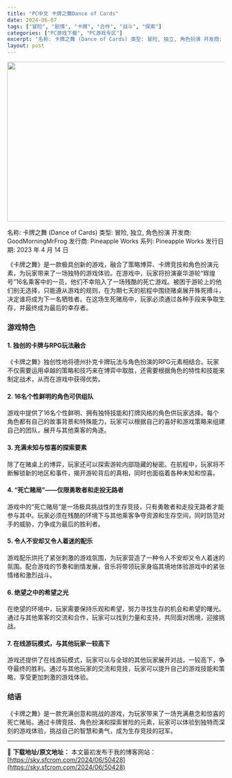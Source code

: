 ```yaml
---
title: "PC中文 卡牌之舞Dance of Cards"
date: 2024-06-07
tags: ["冒险", "剧情", "卡牌", "合作", "战斗", "探索"]
categories: ["PC游戏下载", "PC游戏专区"]
excerpt: "名称: 卡牌之舞 (Dance of Cards) 类型: 冒险, 独立, 角色扮演 开发商: GoodMorningMrFrog 发行商: Pineapple Works 系列: Pineapple Works 发行日期: 2023 年 4 月 14 日 《卡牌之舞》是一款极具创新的游戏，融合了策&hellip;"
layout: post
---
```


<img class="aligncenter size-full wp-image-50429" src="https://sky.sfcrom.com/wp-content/uploads/2024/06/2024060623270861.webp" alt="" width="660" height="370" />

名称: 卡牌之舞 (Dance of Cards)
类型: 冒险, 独立, 角色扮演
开发商: GoodMorningMrFrog
发行商: Pineapple Works
系列: Pineapple Works
发行日期: 2023 年 4 月 14 日

《卡牌之舞》是一款极具创新的游戏，融合了策略博弈、卡牌竞技和角色扮演元素，为玩家带来了一场独特的游戏体验。在游戏中，玩家将扮演豪华游轮“辉煌号”16名乘客中的一员，他们不幸陷入了一场残酷的死亡游戏。被困于游轮上的他们别无选择，只能遵从游戏的规则，在为期七天的航程中围绕赌桌展开殊死搏斗，决定谁将成为下一名牺牲者。在这场生死赌局中，玩家必须通过各种手段来争取生存，并最终成为最后的幸存者。
<h3>游戏特色</h3>
<h4>1. 独创的卡牌与RPG玩法融合</h4>
《卡牌之舞》独创性地将德州扑克卡牌玩法与角色扮演的RPG元素相结合。玩家不仅需要运用卓越的策略和技巧来在博弈中取胜，还需要根据角色的特性和技能来制定战术，从而在游戏中获得优势。
<h4>2. 16名个性鲜明的角色可供组队</h4>
游戏中提供了16名个性鲜明、拥有独特技能和打牌风格的角色供玩家选择。每个角色都有自己的故事背景和特殊能力，玩家可以根据自己的喜好和游戏策略来组建自己的团队，展开与其他乘客的角逐。
<h4>3. 充满未知与惊喜的探索要素</h4>
除了在赌桌上的博弈，玩家还可以探索游轮内部隐藏的秘密。在航程中，玩家将不断解锁新的地区和事件，揭开游轮背后的真相，同时也面临着各种未知和惊喜。
<h4>4. “死亡赌局”——仅限勇敢者和走投无路者</h4>
游戏中的“死亡赌局”是一场极具挑战性的生存竞技，只有勇敢者和走投无路者才能参与其中。玩家必须在残酷的环境下与其他乘客争夺资源和生存空间，同时防范对手的威胁，力争成为最后的胜利者。
<h4>5. 令人不安却又令人着迷的配乐</h4>
游戏配乐烘托了紧张刺激的游戏氛围，为玩家营造了一种令人不安却又令人着迷的氛围。配合游戏的节奏和剧情发展，音乐将带领玩家身临其境地体验游戏中的紧张情绪和激烈战斗。
<h4>6. 绝望之中的希望之光</h4>
在绝望的环境中，玩家需要保持乐观和希望，努力寻找生存的机会和希望的曙光。通过与其他乘客的交流和合作，玩家可以找到力量和支持，共同面对困境，迎接挑战。
<h4>7. 在线游玩模式，与其他玩家一较高下</h4>
游戏还提供了在线游玩模式，玩家可以与全球的其他玩家展开对战，一较高下，争夺最终的胜利。通过与其他玩家的交流和竞技，玩家可以提升自己的游戏技能和策略，享受更加刺激的游戏体验。
<h3>结语</h3>
《卡牌之舞》是一款充满创意和挑战的游戏，为玩家带来了一场充满悬念和惊喜的死亡赌局。通过卡牌竞技、角色扮演和探索冒险的元素，玩家可以体验到独特而深刻的游戏体验，挑战自己的智慧和勇气，成为生存竞技的冠军。

---
📖 **下载地址/原文地址：** 本文最初发布于我的博客网站：[https://sky.sfcrom.com/2024/06/50428](https://sky.sfcrom.com/2024/06/50428)
